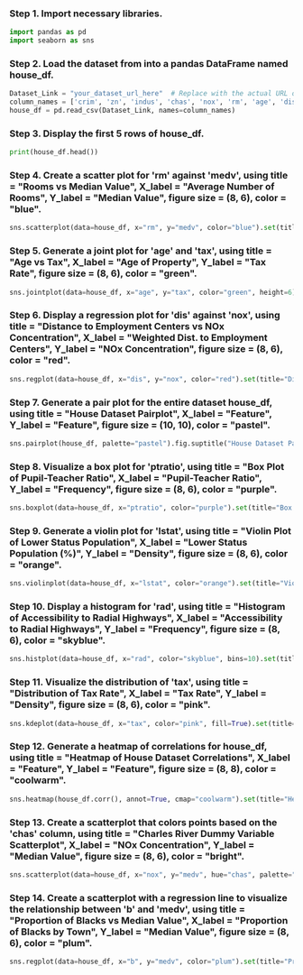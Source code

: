 ### Step 1. Import necessary libraries.
```python
import pandas as pd
import seaborn as sns
```

### Step 2. Load the dataset from into a pandas DataFrame named house_df.
```python
Dataset_Link = "your_dataset_url_here"  # Replace with the actual URL of the dataset
column_names = ['crim', 'zn', 'indus', 'chas', 'nox', 'rm', 'age', 'dis', 'rad', 'tax', 'ptratio', 'b', 'lstat', 'medv']
house_df = pd.read_csv(Dataset_Link, names=column_names)

```

### Step 3. Display the first 5 rows of house_df.
```python
print(house_df.head())

```

### Step 4. Create a scatter plot for 'rm' against 'medv', using title = "Rooms vs Median Value", X_label = "Average Number of Rooms", Y_label = "Median Value", figure size = (8, 6), color = "blue".
```python
sns.scatterplot(data=house_df, x="rm", y="medv", color="blue").set(title="Rooms vs Median Value", xlabel="Average Number of Rooms", ylabel="Median Value")

```

### Step 5. Generate a joint plot for 'age' and 'tax', using title = "Age vs Tax", X_label = "Age of Property", Y_label = "Tax Rate", figure size = (8, 6), color = "green".
```python
sns.jointplot(data=house_df, x="age", y="tax", color="green", height=6).set_axis_labels("Age of Property", "Tax Rate").fig.suptitle("Age vs Tax")

```

### Step 6. Display a regression plot for 'dis' against 'nox', using title = "Distance to Employment Centers vs NOx Concentration", X_label = "Weighted Dist. to Employment Centers", Y_label = "NOx Concentration", figure size = (8, 6), color = "red".
```python
sns.regplot(data=house_df, x="dis", y="nox", color="red").set(title="Distance to Employment Centers vs NOx Concentration", xlabel="Weighted Dist. to Employment Centers", ylabel="NOx Concentration")

```

### Step 7. Generate a pair plot for the entire dataset house_df, using title = "House Dataset Pairplot", X_label = "Feature", Y_label = "Feature", figure size = (10, 10), color = "pastel".

```python
sns.pairplot(house_df, palette="pastel").fig.suptitle("House Dataset Pairplot")

```

### Step 8. Visualize a box plot for 'ptratio', using title = "Box Plot of Pupil-Teacher Ratio", X_label = "Pupil-Teacher Ratio", Y_label = "Frequency", figure size = (8, 6), color = "purple".
```python
sns.boxplot(data=house_df, x="ptratio", color="purple").set(title="Box Plot of Pupil-Teacher Ratio", xlabel="Pupil-Teacher Ratio", ylabel="Frequency")

```

### Step 9. Generate a violin plot for 'lstat', using title = "Violin Plot of Lower Status Population", X_label = "Lower Status Population (%)", Y_label = "Density", figure size = (8, 6), color = "orange".
```python
sns.violinplot(data=house_df, x="lstat", color="orange").set(title="Violin Plot of Lower Status Population", xlabel="Lower Status Population (%)", ylabel="Density")

```

### Step 10. Display a histogram for 'rad', using title = "Histogram of Accessibility to Radial Highways", X_label = "Accessibility to Radial Highways", Y_label = "Frequency", figure size = (8, 6), color = "skyblue".
```python
sns.histplot(data=house_df, x="rad", color="skyblue", bins=10).set(title="Histogram of Accessibility to Radial Highways", xlabel="Accessibility to Radial Highways", ylabel="Frequency")

```

### Step 11. Visualize the distribution of 'tax', using title = "Distribution of Tax Rate", X_label = "Tax Rate", Y_label = "Density", figure size = (8, 6), color = "pink".
```python
sns.kdeplot(data=house_df, x="tax", color="pink", fill=True).set(title="Distribution of Tax Rate", xlabel="Tax Rate", ylabel="Density")

```

### Step 12. Generate a heatmap of correlations for house_df, using title = "Heatmap of House Dataset Correlations", X_label = "Feature", Y_label = "Feature", figure size = (8, 8), color = "coolwarm".
```python
sns.heatmap(house_df.corr(), annot=True, cmap="coolwarm").set(title="Heatmap of House Dataset Correlations")

```

### Step 13. Create a scatterplot that colors points based on the 'chas' column, using title = "Charles River Dummy Variable Scatterplot", X_label = "NOx Concentration", Y_label = "Median Value", figure size = (8, 6), color = "bright".
```python
sns.scatterplot(data=house_df, x="nox", y="medv", hue="chas", palette="bright").set(title="Charles River Dummy Variable Scatterplot", xlabel="NOx Concentration", ylabel="Median Value")

```

### Step 14. Create a scatterplot with a regression line to visualize the relationship between 'b' and 'medv', using title = "Proportion of Blacks vs Median Value", X_label = "Proportion of Blacks by Town", Y_label = "Median Value", figure size = (8, 6), color = "plum".
```python
sns.regplot(data=house_df, x="b", y="medv", color="plum").set(title="Proportion of Blacks vs Median Value", xlabel="Proportion of Blacks by Town", ylabel="Median Value")

```